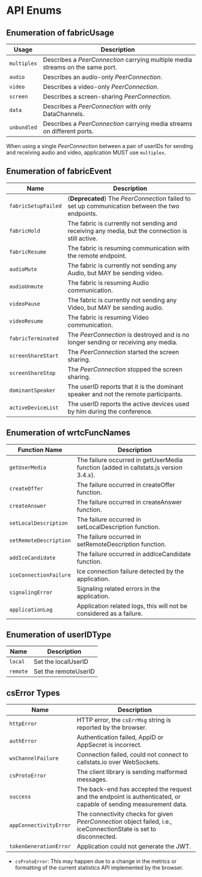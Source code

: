 # API Enums

## Enumeration of fabricUsage

Usage       | Description
------------- | -----------
`multiplex`  | Describes a _PeerConnection_ carrying multiple media streams on the same port.
`audio`  | Describes an audio-only _PeerConnection_.
`video`  | Describes a video-only _PeerConnection_.
`screen`  | Describes a screen-sharing _PeerConnection_.
`data`  | Describes a _PeerConnection_ with only DataChannels.
`unbundled`  | Describes a _PeerConnection_ carrying media streams on different ports.

When using a single _PeerConnection_ between a pair of userIDs for sending and receiving audio and video, application MUST use `multiplex`.

<!-- Currently monitoring DATA traffic is NOT SUPPORTED, because the browser does not yet implement any DataChannel statistics. -->


## Enumeration of fabricEvent

Name  | Description
---------  | -----------
`fabricSetupFailed`  | (**Deprecated**) The _PeerConnection_ failed to set up communication between the two endpoints.
`fabricHold` | The fabric is currently not sending and receiving any media, but the connection is still active.
`fabricResume`  | The fabric is resuming communication with the remote endpoint.
`audioMute` | The fabric is currently not sending any Audio, but MAY be sending video.
`audioUnmute` | The fabric is resuming Audio communication.
`videoPause` | The fabric is currently not sending any Video, but MAY be sending audio.
`videoResume` | The fabric is resuming Video communication.
`fabricTerminated`  | The _PeerConnection_ is destroyed and is no longer sending or receiving any media.
`screenShareStart`  | The _PeerConnection_ started the screen sharing.
`screenShareStop`  | The _PeerConnection_ stopped the screen sharing.
`dominantSpeaker`  | The userID reports that it is the dominant speaker and not the remote participants.
`activeDeviceList` | The userID reports the active devices used by him during the conference.


## Enumeration of wrtcFuncNames

Function Name  | Description
---------  | -----------
`getUserMedia`  | The failure occurred in getUserMedia function (added in callstats.js version 3.4.x).
`createOffer`  | The failure occurred in createOffer function.
`createAnswer`  | The failure occurred in createAnswer function.
`setLocalDescription`  | The failure occurred in setLocalDescription function.
`setRemoteDescription`  | The failure occurred in setRemoteDescription function.
`addIceCandidate`  | The failure occurred in addIceCandidate function.
`iceConnectionFailure`  | Ice connection failure detected by the application.
`signalingError`  | Signaling related errors in the application.
`applicationLog`  | Application related logs, this will not be considered as a failure.

## Enumeration of userIDType

Name  | Description
---------  | -----------
`local` | Set the localUserID
`remote`| Set the remoteUserID 

## csError Types

Name  | Description
---------  | -----------
`httpError`  | HTTP error, the `csErrMsg` string is reported by the browser.
`authError`  | Authentication failed, AppID or AppSecret is incorrect.
`wsChannelFailure`  | Connection failed, could not connect to callstats.io over WebSockets.
`csProtoError`  | The client library is sending malformed messages.
`success`  | The back-end has accepted the request and the endpoint is authenticated, or capable of sending measurement data.
`appConnectivityError`  | The connectivity checks for given _PeerConnection_ object failed, i.e., iceConnectionState is set to disconnected.
`tokenGenerationError` | Application could not generate the JWT.

- `csProtoError`: This may happen due to a change in the metrics or formatting of the current statistics API implemented by the browser.
